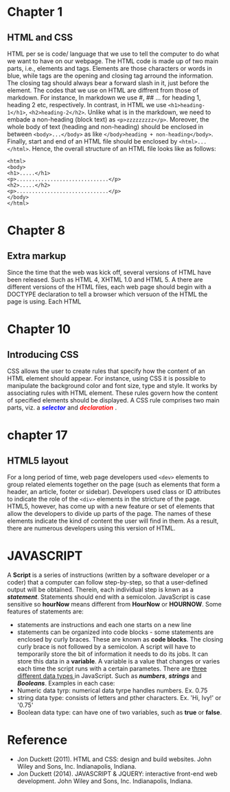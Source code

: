 # Chapter 1
## HTML and CSS
HTML per se is code/ language that we use to tell the computer to do what we want to have on our webpage. The HTML code is made up of two main parts, i.e., elements and tags. Elements are those characters or words in blue, while tags are the opening and closing tag arround the  information. The closing tag should always bear a forward slash in it, just before the element. The codes that we use on HTML are diffrent from those of markdown. 
For instance,
In markdown we use #, ## ... for heading 1, heading 2 etc, respectively. In contrast, in HTML we use `<h1>heading-1</h1>`, `<h2>heading-2</h2>`. Unlike what is in the markdown, we need to embade a non-heading (block text) as  `<p>zzzzzzzzz</p>`.
Moreover, the whole body of text (heading and non-heading) should be enclosed in between `<body>...</body>` as like `</body>heading + non-heading</body>`. Finally, start and end of an HTML file should be enclosed by `<html>...</html>`. Hence, the overall structure of an HTML file looks like as follows:
```
<html>
<body>
<h1>.....</h1>
<p>..............................</p>
<h2>.....</h2>
<p>..............................</p>
</body>
</html>
```

# Chapter 8
## Extra markup
Since the time that the web was kick off, several versions of HTML have been released. Such as HTML 4, XHTML 1.0 and HTML 5. A there are different versions of the HTML files, each web page should begin with a DOCTYPE declaration to tell a browser which versuon of the HTML the page is using. Each HTML 
# Chapter 10
## Introducing CSS
CSS allows the user to create rules that specify how the content of an HTML element should appear. For instance, using CSS it is possible to manipulate the background color and font size, type and style. It works by associating rules with HTML element. These rules govern how the content of specified elements should be displayed. A CSS rule comprises two main parts, viz. a <span style="color: blue;"> ***selector*** </span> and <span style="color: red;"> ***declaration*** </span>. 

# chapter 17
## HTML5 layout
For a long period of time, web page developers used `<dev>` elements to group related elements together on the page (such as elements that form a header, an article, footer or sidebar). Developers used class or ID attributes to indicate the role of the `<div>` elements in the stricture of the page. 
HTML5, however, has come up with a new feature or set of elements that allow the developers to divide up parts of the page. The names of these elements indicate the kind of content the user will find in them. As a result, there are numerous developers using this version of HTML. 

# JAVASCRIPT
A **Script** is a series of instructions (written by a software developer or a coder) that a computer can follow step-by-step, so that a user-defined output will be obtained. Therein, each individual step is knwn as a ***statement***. Statements should end with a semicolon. JavaScript is case sensitive so **hourNow** means different from **HourNow** or **HOURNOW**.  Some features of statements are:
- statements are instructions and each one starts on a new line
- statements can be organized into code blocks
        - some statements are enclosed by curly braces. These are known as **code blocks**. The closing curly brace is not followed by a semicolon. 
A script will have to temporarily store the bit of information it needs to do its jobs. It can store this data in a **variable**. A variable is a value that changes or varies each time the script runs with a certain parametes. 
There are <ins> three different data types </ins> in JavaScript. Such as ***numbers***, ***strings*** and ***Booleans***.
Examples in each case:
- Numeric data tyrp: numerical data tyrpe handles numbers. Ex. 0.75
- string data type: consists of letters and pther characters. Ex. 'Hi, Ivy!' or '0.75'
- Boolean data type: can have one of two variables, such as **true** or **false**.  

# Reference
- Jon Duckett (2011). HTML and CSS: design and build websites. John Wiley and Sons, Inc. Indianapolis, Indiana.
- Jon Duckett (2014). JAVASCRIPT & JQUERY: interactive front-end web development. John Wiley and Sons, Inc. Indianapolis, Indiana.

  
